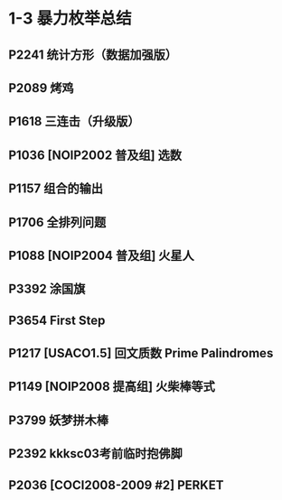 # 1-3 暴力枚举总结

## P2241	统计方形（数据加强版）

## P2089	烤鸡

## P1618	三连击（升级版）

## P1036	\[NOIP2002 普及组\] 选数

## P1157	组合的输出

## P1706	全排列问题

## P1088	\[NOIP2004 普及组\] 火星人

## P3392	涂国旗

## P3654	First Step

## P1217	\[USACO1.5\] 回文质数 Prime Palindromes

## P1149	\[NOIP2008 提高组\] 火柴棒等式

## P3799	妖梦拼木棒

## P2392	kkksc03考前临时抱佛脚

## P2036	\[COCI2008-2009 #2\] PERKET